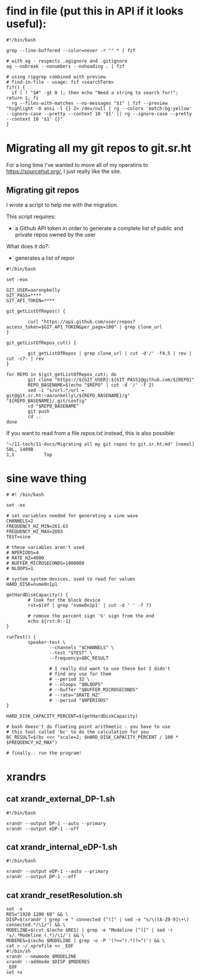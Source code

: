 # find in file (put this in API if it looks useful):

```
#!/bin/bash

grep --line-buffered --color=never -r "" * | fzf

# with ag - respects .agignore and .gitignore
ag --nobreak --nonumbers --noheading . | fzf

# using ripgrep combined with preview
# find-in-file - usage: fif <searchTerm>
fif() {
  if [ ! "$#" -gt 0 ]; then echo "Need a string to search for!"; return 1; fi
  rg --files-with-matches --no-messages "$1" | fzf --preview "highlight -O ansi -l {} 2> /dev/null | rg --colors 'match:bg:yellow' --ignore-case --pretty --context 10 '$1' || rg --ignore-case --pretty --context 10 '$1' {}"
}
```

# Migrating all my git repos to git.sr.ht

For a long time I've wanted to move all of my operatins to https://sourcehut.org/, I just really like the site.

## Migrating git repos

I wrote a script to help me with the migration.

This script requires:
- a Github API token in order to generate a complete list of public and private repos owned by the user

What does it do?:
- generates a list of repor



```
#!/bin/bash

set -eox

GIT_USER=aaronpkelly
GIT_PASS=****
GIT_API_TOKEN=****

git_getListOfRepos() {

        curl "https://api.github.com/user/repos?access_token=$GIT_API_TOKEN&per_page=100" | grep clone_url
}

git_getListOfRepos_cut() {

        git_getListOfRepos | grep clone_url | cut -d'/' -f4,5 | rev | cut -c7- | rev
}

for REPO in $(git_getListOfRepos_cut); do
        git clone "https://${GIT_USER}:${GIT_PASS}@github.com/${REPO}"
        REPO_BASENAME=$(echo "$REPO" | cut -d '/' -f 2)
        sed -i "s/url.*/url = git@git.sr.ht:~aaronkelly\/${REPO_BASENAME}/g" "${REPO_BASENAME}/.git/config"
        cd "$REPO_BASENAME"
        git push
        cd ..
done
```


If you want to read from a file _repos.txt_ instead, this is also possible:

```
"~/11-tech/11-docs/Migrating all my git repos to git.sr.ht.md" [noeol] 58L, 1409B                                                                                                                1,1           Top
```

# sine wave thing
```
# #! /bin/bash

set -ex

# set variables needed for generating a sine wave
CHANNELS=2
FREQUENCY_HZ_MIN=261.63
FREQUENCY_HZ_MAX=2093
TEST=sine

# these variables aren't used
# NPERIODS=4
# RATE_HZ=4000
# BUFFER_MICROSECONDS=1000000
# NLOOPS=1

# system system devices, used to read for values
HARD_DISK=nvme0n1p1

getHardDiskCapacity() {
        # look for the block device
        rst=$(df | grep 'nvme0n1p1' | cut -d ' ' -f 7)

        # remove the percent sign '%' sign from the end
        echo ${rst:0:-1}
}

runTest() {
        speaker-test \
                --channels "$CHANNELS" \
                --test "$TEST" \
                --frequency=$BC_RESULT

                # I really did want to use these but I didn't
                # find any use for them
                # --period 32 \
                # --nloops "$NLOOPS"
                # --buffer "$BUFFER_MICROSECONDS"
                # --rate="$RATE_HZ"
                # --period "$NPERIODS"
}

HARD_DISK_CAPACITY_PERCENT=$(getHardDiskCapacity)

# bash doesn't do floating point arithmetic - you have to use
# this tool called 'bc' to do the calculation for you
BC_RESULT=$(bc <<< "scale=2; $HARD_DISK_CAPACITY_PERCENT / 100 * $FREQUENCY_HZ_MAX")

# finally.. run the program!
```

# xrandrs
## cat xrandr_external_DP-1.sh
```
#!/bin/bash

xrandr --output DP-1 --auto --primary
xrandr --output eDP-1 --off
```

## cat xrandr_internal_eDP-1.sh
```
#!/bin/bash

xrandr --output eDP-1 --auto --primary
xrandr --output DP-1 --off
```

## cat xrandr_resetResolution.sh
```
set -x
RES="1920 1200 60" && \
DISP=$(xrandr | grep -e " connected [^(]" | sed -e "s/\([A-Z0-9]\+\) connected.*/\1/") && \
MODELINE=$(cvt $(echo $RES) | grep -e "Modeline [^(]" | sed -r 's/.*Modeline (.*)/\1/') && \
MODERES=$(echo $MODELINE | grep -o -P '(?<=").*(?=")') && \
cat > ~/.xprofile << _EOF
#!/bin/sh
xrandr --newmode $MODELINE
xrandr --addmode $DISP $MODERES
_EOF
set +x
```